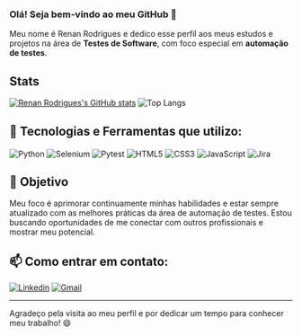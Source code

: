 ### Olá! Seja bem-vindo ao meu GitHub 🤘

Meu nome é Renan Rodrigues e dedico esse perfil aos meus estudos e projetos na área de **Testes de Software**, com foco especial em **automação de testes**.

## Stats
[![Renan Rodrigues's GitHub stats](https://github-readme-stats.vercel.app/api?username=reerod&show_icons=true&theme=dark)](https://github.com/reerod/github-readme-stats)
![Top Langs](https://github-readme-stats.vercel.app/api/top-langs/?username=reerod&theme=dark&layout=compact)

## 🔧 Tecnologias e Ferramentas que utilizo:

<div>
    <img align="center" alt="Python" src="https://img.shields.io/badge/Python-14354C?style=for-the-badge&logo=python&logoColor=white"/>
    <img align="center" alt="Selenium" src="https://img.shields.io/badge/-SELENIUM-43B02A?style=for-the-badge&logo=selenium&logoColor=white"/>
    <img align="center" alt="Pytest" src="https://img.shields.io/badge/-PYTEST-0A9EDC?style=for-the-badge&logo=pytest&logoColor=white"/>
    <img align="center" alt="HTML5" src="https://img.shields.io/badge/HTML5-E34F26?style=for-the-badge&logo=html5&logoColor=white"/>
    <img align="center" alt="CSS3" src="https://img.shields.io/badge/CSS3-1572B6?style=for-the-badge&logo=css3&logoColor=white"/>
    <img align="center" alt="JavaScript" src="https://img.shields.io/badge/JavaScript-F7DF1E?style=for-the-badge&logo=javascript&logoColor=black"/>
    <img align="center" alt="Jira" src="https://img.shields.io/badge/Jira-0052CC?style=for-the-badge&logo=Jira&logoColor=white"/>
</div>


## 🚀 Objetivo

Meu foco é aprimorar continuamente minhas habilidades e estar sempre atualizado com as melhores práticas da área de automação de testes. Estou buscando oportunidades de me conectar com outros profissionais e mostrar meu potencial.

## 📫 Como entrar em contato:
[![Linkedin](https://img.shields.io/badge/LinkedIn-0077B5?style=for-the-badge&logo=linkedin&logoColor=white)](https://www.linkedin.com/in/rerod/)
[![Gmail](https://img.shields.io/badge/Gmail-D14836?style=for-the-badge&logo=gmail&logoColor=white)](mailto:renan071199@gmail.com)

---

Agradeço pela visita ao meu perfil e por dedicar um tempo para conhecer meu trabalho! 😄

